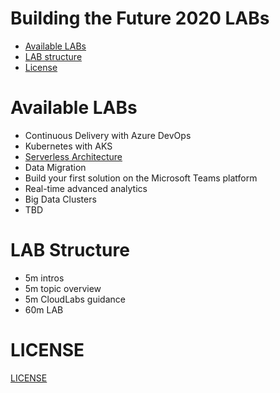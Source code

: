 # Building the Future 2020 LABs

* [Available LABs](#available-labs)
* [LAB structure](#lab-structure)
* [License](#license)

# Available LABs

* Continuous Delivery with Azure DevOps
* Kubernetes with AKS
* [Serverless Architecture](serverless/README.md)
* Data Migration
* Build your first solution on the Microsoft Teams platform
* Real-time advanced analytics
* Big Data Clusters
* TBD


# LAB Structure

* 5m intros
* 5m topic overview
* 5m CloudLabs guidance
* 60m LAB

# LICENSE

[LICENSE](LICENSE)